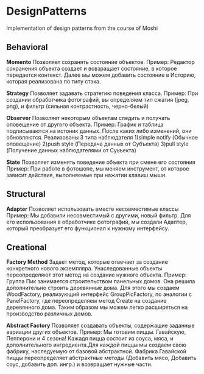 # DesignPatterns
 Implementation of design patterns from the course of Moshi
 
## Behavioral

**Momento**
 Позволяет сохранять состояние объектов.
 Пример: Редактор сохранения объекта создает и вовзращает состояние, в которое передается контекст. Далее мы можем добавить состояние в Историю, которая реализована по типу стэка.

**Strategy**
 Позволяет задавать стратегию поведения класса.
 Пример: При создании обработчика фотографий, вы определяем тип сжатия (jpeg, png), и фильтр (сильная контрастность, черно-белый)
 
 **Observer**
 Позволяет некоторым объектам следить и получать оповещение от другого объекта.
 Пример: График и таблица подписываются на истоник данных. После каких либо изменений, они обновляются. Реализованы 3 типа наблюдателя 
 1)simple notify (Обычное оповещение)
 2)push style (Передача данных от Субъекта)
 3)pull style (Получение данных наблюдателями от Суьъекта)
 
 **State**
 Позволяет изменять поведение объекта при смене его состояния
 Пример: При работе в фотошопе, мы меняем инструмент, от которое зависит действия, выполняемые при нажатии клавиш мыши. 
 ## Structural
 
 **Adapter**
 Позволяет использовать вместе несовместимые классы
 Пример: Мы добавили несовместимый с другими, новый фильтр. Для его использования в обработчике фотографий, мы создали Адаптер, который преобразует его функционал к нужному интерфейсу.

 
 ## Creational
 
 **Factory Method**
 Задает метод, которые отвечает за создание конкретного нового экземпляра. Унаследованные объекты переопределяют этот метод на создание нужного объекта.
 Пример: Группа Пик занимается строительством панельных домов. Она решила дополнительно строить деревянные дома. Для этого мы создаем WoodFactory, реализующий интерфейс
  GroupPicFactory, по аналогии с PanelFactory, где переопределяем метод Create на создание деревянного дома. Таким образом мы можем легко расширяться на производство различных домов.	
  
  **Abstract Factory**
  Позволяет создавать объекты, содержащие заданные вариации других объектов.
  Пример: Мы готовим пиццы. Гавайскую, Пепперони и 4 сезона! Кажадя пицца состоит из соуса, мяса, и дополнительного ингредиента.Для каждой пиццы мы создаем свою фабрику, наследуемую от базовой абстрактной.
  Фабрика Гавайской пиццы переопределяет абстрактные методы (Добавить мясо, Добавить соус, добавить доп. ингр.) и возвращает нужные части.